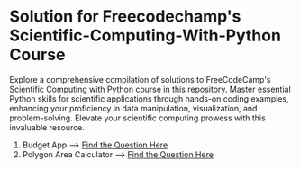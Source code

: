 # Solution for Freecodechamp's Scientific-Computing-With-Python Course
Explore a comprehensive compilation of solutions to FreeCodeCamp's Scientific Computing with Python course in this repository. Master essential Python skills for scientific applications through hands-on coding examples, enhancing your proficiency in data manipulation, visualization, and problem-solving. Elevate your scientific computing prowess with this invaluable resource.

1. Budget App --> [Find the Question Here](https://www.freecodecamp.org/learn/scientific-computing-with-python/scientific-computing-with-python-projects/budget-app)
2. Polygon Area Calculator --> [Find the Question Here](https://www.freecodecamp.org/learn/scientific-computing-with-python/scientific-computing-with-python-projects/polygon-area-calculator)
